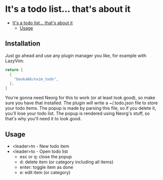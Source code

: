 # It's a todo list... that's about it

<!--toc:start-->

- [It's a todo list... that's about it](#its-a-todo-list-thats-about-it)
  - [Usage](#usage)
  <!--toc:end-->

## Installation

Just go ahead and use any plugin manager you like, for example with LazyVim:

```lua
return {
  {
    "booka66/nvim_todo",
  },
}
```

You're gonna need Neorg for this to work (or at least look good), so make sure you have that installed. The plugin will write a ~/.todo.json file to store your todo items. The popup is made by parsing this file, so if you delete it, you'll lose your todo list. The popup is rendered using Neorg's stuff, so that's why you'll need it to look good.

## Usage

- \<leader\>tn - New todo item
- \<leader\>to - Open todo list
  - esc or q: close the popup
  - d: delete item (or category including all items)
  - enter: toggle item as done
  - e: edit item (or category)
